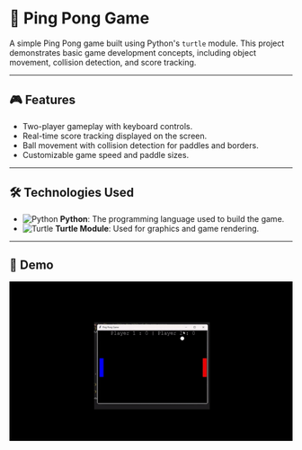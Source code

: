 # 🏓 Ping Pong Game

A simple Ping Pong game built using Python's `turtle` module. This project demonstrates basic game development concepts, including object movement, collision detection, and score tracking.

---

## 🎮 Features

- Two-player gameplay with keyboard controls.
- Real-time score tracking displayed on the screen.
- Ball movement with collision detection for paddles and borders.
- Customizable game speed and paddle sizes.

---

## 🛠️ Technologies Used

- ![Python](https://img.shields.io/badge/-Python-3776AB?logo=python&logoColor=white&style=flat) **Python**: The programming language used to build the game.
- ![Turtle](https://img.shields.io/badge/-Turtle-000000?logo=python&logoColor=white&style=flat) **Turtle Module**: Used for graphics and game rendering.

---

## 🎥 Demo

![Ping Pong Game Demo](https://github.com/amrayman999/Multi-Player-Ping-Pong-Game/blob/master/GamePlay.gif)
